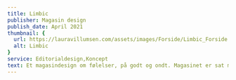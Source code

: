 ```yaml
---
title: Limbic
publisher: Magasin design
publish_date: April 2021
thumbnail: {
  url: https://lauravillumsen.com/assets/images/Forside/Limbic_Forside.png,
  alt: Limbic
}
service: Editorialdesign,Koncept
text: Et magasindesign om følelser, på godt og ondt. Magasinet er sat med skrifttyperne Akzidenz Grotesk og Gotham. Det er et visuelt magasin henvendt til unge mennesker. Magasinets fokus er at sætte ord på folks forskellige tilgange til følelser og alt hvad det kan indebære. Magasinet skal udtrykke kant og blødhed på samme tid, og det kommer til udtryk i skriftvalgets kantede udseende og billedernes runde former. Magasinet blev designet i forbindelse med et skoleprojekt på Københavns Erhvervsakademi.
---
```


<img src="https://lauravillumsen.com/assets/images/Limbic_underside/1_Limbic_underside.png" alt="">
<img src="https://lauravillumsen.com/assets/images/Limbic_underside/2_Limbic_underside.png" alt="">
<img src="https://lauravillumsen.com/assets/images/Limbic_underside/3_Limbic_underside.png" alt="">
<img src="https://lauravillumsen.com/assets/images/Limbic_underside/4_Limbic_underside.png" alt="">
<img src="https://lauravillumsen.com/assets/images/Limbic_underside/5_Limbic_underside.png" alt="">
<img src="https://lauravillumsen.com/assets/images/Limbic_underside/6_Limbic_underside.png" alt="">
<img src="https://lauravillumsen.com/assets/images/Limbic_underside/7_Limbic_underside.png" alt="">
